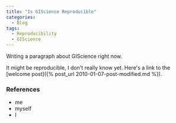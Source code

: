 ```yaml
---
title: "Is GIScience Reproducible"
categories:
  - Blog
tags:
  - Reproducibility
  - GIScience
---
```


Writing a paragraph about GIScience right now.

It might be reproducible, I don't really know yet. Here's a link to the [welcome post]({% post_url 2010-01-07-post-modified.md %}).


### References

* me
* myself
* I

